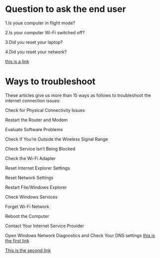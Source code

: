 # Question to ask the end user
1.Is youe computer in flight mode?

2.Is your computer Wi-Fi switched off?

3.Did you reset your laptop?

4.Did you reset your network?

[this is a link](https://www.easeus.com/computer-instruction/laptop-wont-connect-to-wifi-but-phone-will.html?srsltid=AfmBOopAZMJcE2PIQGlvqoK-Fxz_c8LufB2B5XT-g4exy_kHowAeD7dt)

# Ways to troubleshoot
These articles give us more than 15 ways as follows to troubleshoot the internet connection issues:

Check for Physical Connectivity Issues

Restart the Router and Modem

Evaluate Software Problems

Check If You’re Outside the Wireless Signal Range

Check Service Isn’t Being Blocked

Check the Wi-Fi Adapter

Reset Internet Explorer Settings

Reset Network Settings

Restart File/Windows Explorer

Check Windows Services

Forget Wi-Fi Network

Reboot the Computer

Contact Your Internet Service Provider

Open Windows Network Diagnostics and Check Your DNS settings
[this is the first link](https://www.highspeedinternet.com/resources/no-internet-connection-troubleshooting-guide)

[This is the second link](https://www.electric.ai/blog/cant-connect-to-internet-how-to-troubleshoot)
